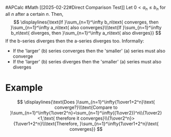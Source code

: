 #APCalc 
#Math 
[[2025-02-22#Direct Comparison Test]]
Let $0<a_n\leq b_n$ for all $n$ after a certain $n$. Then, $$
\displaylines{\text{If }\sum_{n=1}^\infty b_n\text{ converges, then }\sum_{n=1}^\infty a_n\text{ also converges}\\\text{If }\sum_{n=1}^\infty b_n\text{ diverges, then }\sum_{n=1}^\infty a_n\text{ also diverges}}
$$If the b-series diverges then the a-series diverges too.
Informally:
- If the 'larger' (b) series converges then the 'smaller' (a) series must also converge
- If the 'larger' (b) series diverges then the 'smaller' (a) series must also diverges
# Example
$$
\displaylines{\text{Does }\sum_{n=1}^\infty{1\over1+2^n}\text{ converge?}\\\text{Compare to }\sum_{n=1}^\infty{1\over2^n}=\sum_{n=1}^\infty({1\over2})^n\\{1\over2}<1,\text{ therefore it converges}\\{1\over2^n}>{1\over1+2^n}\\\text{Therefore, }\sum_{n=1}^\infty{1\over1+2^n}\text{ converges}}
$$